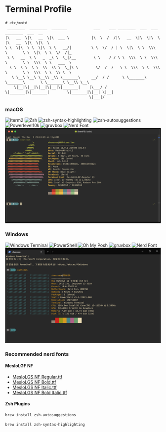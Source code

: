 # Terminal Profile

```text
# etc/motd
 ________  ________  _______            ___    ___ ________  ___  ___          ________  ___  __
|\   __  \|\   __  \|\  ___ \          |\  \  /  /|\   __  \|\  \|\  \        |\   __  \|\  \|\  \
\ \  \|\  \ \  \|\  \ \   __/|         \ \  \/  / | \  \|\  \ \  \\\  \       \ \  \|\  \ \  \/  /|_
 \ \   __  \ \   _  _\ \  \_|/__        \ \    / / \ \  \\\  \ \  \\\  \       \ \  \\\  \ \   ___  \
  \ \  \ \  \ \  \\  \\ \  \_|\ \        \/  /  /   \ \  \\\  \ \  \\\  \       \ \  \\\  \ \  \\ \  \
   \ \__\ \__\ \__\\ _\\ \_______\     __/  / /      \ \_______\ \_______\       \ \_______\ \__\\ \__\
    \|__|\|__|\|__|\|__|\|_______|    |\___/ /        \|_______|\|_______|        \|_______|\|__| \|__|
                                      \|___|/
```

### macOS

![Iterm2](https://img.shields.io/badge/-Iterm2-4D4D4D?logo=iterm2&logoColor=FFFFFF)
![Zsh](https://img.shields.io/badge/-Zsh-4D4D4D)
![zsh-syntax-highlighting](https://img.shields.io/badge/-zsh--syntax--highlighting-4D4D4D)
![zsh-autosuggestions](https://img.shields.io/badge/-zsh--autosuggestions-4D4D4D)
![Powerlevel10k](https://img.shields.io/badge/-Powerlevel10k-4D4D4D)
![gruvbox](https://img.shields.io/badge/Color_Scheme-gruvbox-ebdbb2)
![Nerd Font](https://img.shields.io/badge/Nerd_Font-MesloLGS_NF-000000)
![macOS](./screenshots/macOS.png)

### Windows

![Windows Terminal](https://img.shields.io/badge/-Windows_Terminal-4D4D4D?logo=windowsterminal&logoColor=FFFFFF)
![PowerShell](https://img.shields.io/badge/-PowerShell-5391FE?logo=powershell&logoColor=FFFFFF)
![Oh My Posh](https://img.shields.io/badge/-Oh_My_Posh-4D4D4D)
![gruvbox](https://img.shields.io/badge/Color_Scheme-gruvbox-ebdbb2)
![Nerd Font](https://img.shields.io/badge/Nerd_Font-MesloLGS_NF-000000)
![Windows](./screenshots/Windows.png)

### Recommended nerd fonts

#### MesloLGF NF

- [MesloLGS NF Regular.ttf](https://github.com/romkatv/powerlevel10k-media/raw/master/MesloLGS%20NF%20Regular.ttf)
- [MesloLGS NF Bold.ttf](https://github.com/romkatv/powerlevel10k-media/raw/master/MesloLGS%20NF%20Bold.ttf)
- [MesloLGS NF Italic.ttf](https://github.com/romkatv/powerlevel10k-media/raw/master/MesloLGS%20NF%20Italic.ttf)
- [MesloLGS NF Bold Italic.ttf](https://github.com/romkatv/powerlevel10k-media/raw/master/MesloLGS%20NF%20Bold%20Italic.ttf)

#### Zsh Plugins

```sh
brew install zsh-autosuggestions
```

```sh
brew install zsh-syntax-highlighting
```
